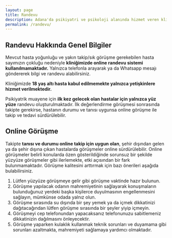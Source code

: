 ```yaml
---
layout: page
title: Randevu
description: Adana'da psikiyatri ve psikoloji alanında hizmet veren kliniğimizden randevu almak için klinik iletişim numarasından arayabilir ya da Whatsapp mesajı gönderebilirsiniz.
permalink: /randevu/
---
```

## Randevu Hakkında Genel Bilgiler
Mevcut hasta yoğunluğu ve yakın takip/sık görüşme gerekebilen hasta sayımızın çokluğu nedeniyle <b>kliniğimizde online randevu sistemi kullanılmamaktadır.</b> Yalnızca telefonla arayarak ya da Whatsapp mesajı göndererek bilgi ve randevu alabilirsiniz.

Kliniğimizde <b>18 yaş altı hasta kabul edilmemekte yalnızca yetişkinlere hizmet verilmektedir.</b>  

Psikiyatrik muayene için <b>ilk kez gelecek olan hastalar için yalnızca yüz yüze</b> randevu oluşturulmaktadır. İlk değerlendirme görüşmesi sonrasında takipte gerekirse, hastanın durumu ve tanısı uygunsa online görüşme ile takip ve tedavi sürdürülebilir.

## Online Görüşme
Takipte <b>tanısı ve durumu online takip için uygun olan</b>, şehir dışından gelen ya da şehir dışına çıkan hastalarda görüşmeler online sürdürülebilir. Online görüşmeler belirli konularda özen gösterildiğinde sorunsuz bir şekilde yüzyüze görüşmeler gibi ilerlemekte, etki açısından bir fark bulunmamaktadır. Görüşme kalitesini arttırmak için bazı önerileri aşağıda bulabilirsiniz.

1. Lütfen yüzyüze görüşmeye gelir gibi görüşme vaktinde hazır bulunun.
2. Görüşme yapılacak odanın mahremiyetinin sağlayarak konuşmaların bulunduğunuz yerdeki başka kişilerce duyulmasının engellenmesini sağlayın, mümkünse odada yalnız olun.
3. Görüşme sırasında su dışında bir şey yemek ya da içmek dikkatinizi dağıtacağından lütfen görüşme sırasında bir şeyler yiyip içmeyin.
4. Görüşmeyi cep telefonundan yapacaksanız telefonunuzu sabitlemeniz dikkatinizin dağılmasını önleyecektir.
5. Görüşme yaparken kulaklık kullanmak teknik sorunları ve duyamama gibi sorunları azaltmakta, mahremiyeti sağlamaya yardımcı olmaktadır.